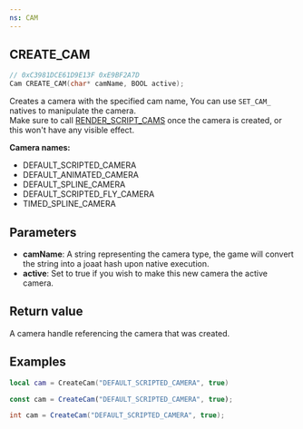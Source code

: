 ```yaml
---
ns: CAM
---
```

## CREATE_CAM

```c
// 0xC3981DCE61D9E13F 0xE9BF2A7D
Cam CREATE_CAM(char* camName, BOOL active);
```
Creates a camera with the specified cam name, You can use `SET_CAM_` natives to manipulate the camera.  
Make sure to call [RENDER_SCRIPT_CAMS](#_0x07E5B515DB0636FC) once the camera is created, or this won't have any visible effect.

**Camera names:**  
- DEFAULT_SCRIPTED_CAMERA 
- DEFAULT_ANIMATED_CAMERA
- DEFAULT_SPLINE_CAMERA
- DEFAULT_SCRIPTED_FLY_CAMERA
- TIMED_SPLINE_CAMERA


## Parameters
* **camName**: A string representing the camera type, the game will convert the string into a joaat hash upon native execution.
* **active**: Set to true if you wish to make this new camera the active camera.

## Return value
A camera handle referencing the camera that was created.

## Examples
```lua
local cam = CreateCam("DEFAULT_SCRIPTED_CAMERA", true)
```

```js
const cam = CreateCam("DEFAULT_SCRIPTED_CAMERA", true);
```

```cs
int cam = CreateCam("DEFAULT_SCRIPTED_CAMERA", true);
```
